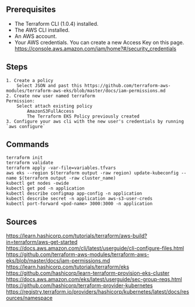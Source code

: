 ## Prerequisites

* The Terraform CLI (1.0.4) installed.
* The AWS CLI installed.
* An AWS account.
* Your AWS credentials. You can create a new Access Key on this page. https://console.aws.amazon.com/iam/home?#/security_credentials

## Steps

    1. Create a policy
        Select JSON and past this https://github.com/terraform-aws-modules/terraform-aws-eks/blob/master/docs/iam-permissions.md
    2. Create new user named terraform
    Permission:
        Select attach existing policy
            AmazonS3FullAccess
            The Terraform EKS Policy previously created
    3. Configure your aws cli with the new user's credentials by running `aws configure`

## Commands

    terraform init
    terraform validate
    terraform apply -var-file=variables.tfvars
    aws eks --region $(terraform output -raw region) update-kubeconfig --name $(terraform output -raw cluster_name)
    kubectl get nodes -owide
    kubectl get pod -n application
    kubectl describe configmap app-config -n application
    kubectl describe secret -n application aws-s3-user-creds
    kubectl port-forward <pod-name> 3000:3000 -n application

## Sources
https://learn.hashicorp.com/tutorials/terraform/aws-build?in=terraform/aws-get-started
https://docs.aws.amazon.com/cli/latest/userguide/cli-configure-files.html
https://github.com/terraform-aws-modules/terraform-aws-eks/blob/master/docs/iam-permissions.md
https://learn.hashicorp.com/tutorials/terraform/eks
https://github.com/hashicorp/learn-terraform-provision-eks-cluster
https://docs.aws.amazon.com/eks/latest/userguide/sec-group-reqs.html
https://github.com/hashicorp/terraform-provider-kubernetes
https://registry.terraform.io/providers/hashicorp/kubernetes/latest/docs/resources/namespace
